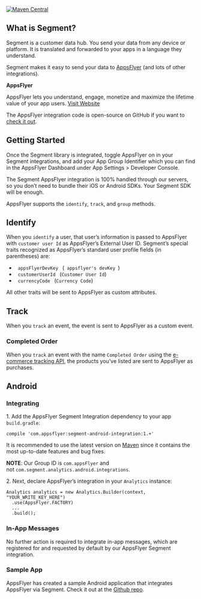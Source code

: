 [![Maven Central](https://maven-badges.herokuapp.com/maven-central/com.appsflyer/segment-android-integration/badge.svg)](https://maven-badges.herokuapp.com/maven-central/com.appsflyer/segment-android-integration) 

<h2 class="CalloutBox-title"><span class="wysiwyg-font-size-large">What is Segment?</span></h2>
<p>Segment is a customer data hub. You send your data from any device or platform. It is translated and forwarded to your apps in a language they understand.</p>
<p>Segment makes it easy to send your data to <a href="http://appsflyer.com/?utm_source=segmentio&amp;utm_medium=docs&amp;utm_campaign=partners" target="_blank">AppsFlyer</a> (and lots of other integrations). 
<p><strong><span class="wysiwyg-font-size-large">AppsFlyer</span></strong></p>
<div>
<p>AppsFlyer lets you understand, engage, monetize and maximize the lifetime value of your app users. <a class="ArrowLink ArrowLink--caps" href="http://AppsFlyer.com/?utm_source=segmentio&amp;utm_medium=docs&amp;utm_campaign=partners" target="_blank">Visit Website</a></p>
</div>
<p>The AppsFlyer integration code is open-source on GitHub if you want to <a href="https://github.com/segmentio/integration-AppsFlyer" target="_blank">check it out</a>.</p>
<h2 id="getting-started" class="Permalink"><span class="wysiwyg-font-size-large">Getting Started</span></h2>
<p>Once the Segment library is integrated, toggle AppsFlyer on in your Segment integrations, and add your App Group Identifier which you can find in the AppsFlyer Dashboard under App Settings &gt; Developer Console.</p>
<p>The Segment AppsFlyer integration is 100% handled through our servers, so you don’t need to bundle their iOS or Android SDKs. Your Segment SDK will be enough.</p>
<p>AppsFlyer supports the <code>identify</code>, <code>track</code>, and <code>group</code> methods.</p>
<h2 id="identify" class="Permalink"><span class="wysiwyg-font-size-large">Identify</span></h2>
<p>When you <code>identify</code> a user, that user’s information is passed to AppsFlyer with <code>customer user Id</code> as AppsFlyer’s External User ID. Segment’s special traits recognized as AppsFlyer’s standard user profile fields (in parentheses) are:</p>
<ul>
<li><code> appsFlyerDevKey </code> (<code> appsflyer's devKey </code>)</li>
<li><code> customerUserId </code> (<code>Customer User Id</code>)</li>
<li><code> currencyCode </code> (<code>Currency Code</code>)</li>
</ul>
<p>All other traits will be sent to AppsFlyer as custom attributes.</p>
<h2 id="track" class="Permalink"><span class="wysiwyg-font-size-large">Track</span></h2>
<p>When you <code>track</code> an event, the event is sent to AppsFlyer as a custom event.</p>
<h3 id="completed-order" class="Permalink"><span class="wysiwyg-font-size-large">Completed Order</span></h3>
<p>When you <code>track</code> an event with the name <code>Completed Order</code> using the <a href="https://segment.com/docs/spec/ecommerce" target="_blank">e-commerce tracking API</a>, the products you’ve listed are sent to AppsFlyer as purchases.</p>

<h2 id="android" class="Permalink">Android</h2>
<h3 id="integrating" class="Permalink">Integrating</h3>
<p>1. Add the AppsFlyer Segment Integration dependency to your app <code>build.gradle</code>:</p>
<pre><code>compile 'com.appsflyer:segment-android-integration:1.+'
</code></pre>
<p>It is recommended to use the latest version on <a href="http://search.maven.org/#search%7Cga%7C1%7Ca%3A%AppsFlyer-segment-integration%22" target="_blank">Maven</a> since it contains the most up-to-date features and bug fixes.</p>
<p><strong>NOTE</strong>: Our Group ID is <code>com.appsFlyer</code> and not <code>com.segment.analytics.android.integrations</code>.</p>
<p>2. Next, declare AppsFlyer’s integration in your <code>Analytics</code> instance:</p>
<pre><code>Analytics analytics = new Analytics.Builder(context, "YOUR_WRITE_KEY_HERE")
  .use(AppsFlyer.FACTORY)
  ...
  .build();
</code></pre>

<h3 id="in-app-messages" class="Permalink">In-App Messages</h3>
<p>No further action is required to integrate in-app messages, which are registered for and requested by default by our AppsFlyer Segment integration.</p>
<h3 id="sample-app" class="Permalink">Sample App</h3>
<p>AppsFlyer has created a sample Android application that integrates AppsFlyer via Segment. Check it out at the <a href="https://github.com/AppsFlyerSDK/AppsFlyer-Segment-Integration.git" target="_blank">Github repo</a>.</p>
